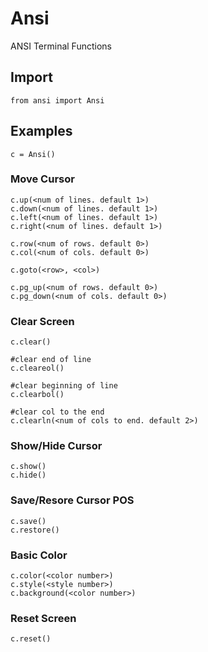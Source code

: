 # Ansi
ANSI Terminal Functions

## Import

```
from ansi import Ansi
```

## Examples

```
c = Ansi()
```

### Move Cursor

```
c.up(<num of lines. default 1>)
c.down(<num of lines. default 1>)
c.left(<num of lines. default 1>)
c.right(<num of lines. default 1>)

c.row(<num of rows. default 0>)
c.col(<num of cols. default 0>)

c.goto(<row>, <col>)

c.pg_up(<num of rows. default 0>)
c.pg_down(<num of cols. default 0>)
```

### Clear Screen

```
c.clear()

#clear end of line
c.cleareol() 

#clear beginning of line
c.clearbol()

#clear col to the end
c.clearln(<num of cols to end. default 2>)

```

### Show/Hide Cursor

```
c.show()
c.hide()
```

### Save/Resore Cursor POS

```
c.save()
c.restore()
```

### Basic Color

```
c.color(<color number>)
c.style(<style number>)
c.background(<color number>)
```

### Reset Screen
  
```
c.reset()
```
